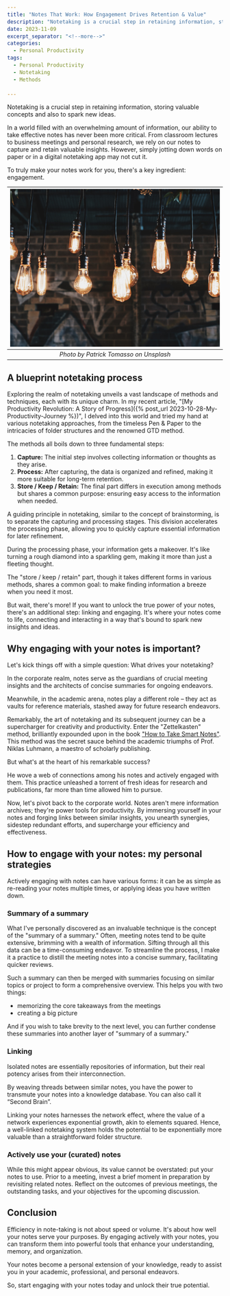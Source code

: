```yaml
---
title: "Notes That Work: How Engagement Drives Retention & Value"
description: "Notetaking is a crucial step in retaining information, storing valuable concepts and also to spark new ideas. In a world filled with an overwhelming amount of information, our ability to take effective notes has never been more critical. From classroom lectures to business meetings and personal research, we rely on our notes to capture and retain valuable insights. However, simply jotting down words on paper or in a digital notetaking app may not cut it. To truly make your notes work for you, there's a key ingredient: engagement."
date: 2023-11-09
excerpt_separator: "<!--more-->"
categories:
  - Personal Productivity
tags:
  - Personal Productivity
  - Notetaking
  - Methods

---
```

Notetaking is a crucial step in retaining information, storing valuable concepts and also to spark new ideas.

In a world filled with an overwhelming amount of information, our ability to take effective notes has never been more critical. From classroom lectures to business meetings and personal research, we rely on our notes to capture and retain valuable insights. However, simply jotting down words on paper or in a digital notetaking app may not cut it.

To truly make your notes work for you, there's a key ingredient: engagement.

| ![image](/assets/images/light-bulbs-unsplash.jpg) |
|:--:|
| *Photo by Patrick Tomasso on Unsplash* |

## A blueprint notetaking process

Exploring the realm of notetaking unveils a vast landscape of methods and techniques, each with its unique charm. In my recent article, "[My Productivity Revolution: A Story of Progress]({% post_url 2023-10-28-My-Productivity-Journey %})", I delved into this world and tried my hand at various notetaking approaches, from the timeless Pen & Paper to the intricacies of folder structures and the renowned GTD method.

The methods all boils down to three fundamental steps:

1. **Capture:** The initial step involves collecting information or thoughts as they arise.
2. **Process:** After capturing, the data is organized and refined, making it more suitable for long-term retention.
3. **Store / Keep / Retain:** The final part differs in execution among methods but shares a common purpose: ensuring easy access to the information when needed.

A guiding principle in notetaking, similar to the concept of brainstorming, is to separate the capturing and processing stages. This division accelerates the processing phase, allowing you to quickly capture essential information for later refinement.

During the processing phase, your information gets a makeover. It's like turning a rough diamond into a sparkling gem, making it more than just a fleeting thought.

The "store / keep / retain" part, though it takes different forms in various methods, shares a common goal: to make finding information a breeze when you need it most.

But wait, there's more! If you want to unlock the true power of your notes, there's an additional step: linking and engaging. It's where your notes come to life, connecting and interacting in a way that's bound to spark new insights and ideas.

## Why engaging with your notes is important?

Let's kick things off with a simple question: What drives your notetaking?

In the corporate realm, notes serve as the guardians of crucial meeting insights and the architects of concise summaries for ongoing endeavors.

Meanwhile, in the academic arena, notes play a different role – they act as vaults for reference materials, stashed away for future research endeavors.

Remarkably, the art of notetaking and its subsequent journey can be a supercharger for creativity and productivity. Enter the "Zettelkasten" method, brilliantly expounded upon in the book ["How to Take Smart Notes"](https://amzn.to/3SvWVtm). This method was the secret sauce behind the academic triumphs of Prof. Niklas Luhmann, a maestro of scholarly publishing.

But what's at the heart of his remarkable success?

He wove a web of connections among his notes and actively engaged with them. This practice unleashed a torrent of fresh ideas for research and publications, far more than time allowed him to pursue.

Now, let's pivot back to the corporate world. Notes aren't mere information archives; they're power tools for productivity. By immersing yourself in your notes and forging links between similar insights, you unearth synergies, sidestep redundant efforts, and supercharge your efficiency and effectiveness.

## How to engage with your notes: my personal strategies

Actively engaging with notes can have various forms: it can be as simple as re-reading your notes multiple times, or applying ideas you have written down.

### Summary of a summary

What I've personally discovered as an invaluable technique is the concept of the "summary of a summary." Often, meeting notes tend to be quite extensive, brimming with a wealth of information. Sifting through all this data can be a time-consuming endeavor. To streamline the process, I make it a practice to distill the meeting notes into a concise summary, facilitating quicker reviews.

Such a summary can then be merged with summaries focusing on similar topics or project to form a comprehensive overview. This helps you with two things:

- memorizing the core takeaways from the meetings
- creating a big picture

And if you wish to take brevity to the next level, you can further condense these summaries into another layer of "summary of a summary."

### Linking

Isolated notes are essentially repositories of information, but their real potency arises from their interconnection.

By weaving threads between similar notes, you have the power to transmute your notes into a knowledge database. You can also call it “Second Brain”.

Linking your notes harnesses the network effect, where the value of a network experiences exponential growth, akin to elements squared. Hence, a well-linked notetaking system holds the potential to be exponentially more valuable than a straightforward folder structure.

### Actively use your (curated) notes

While this might appear obvious, its value cannot be overstated: put your notes to use. Prior to a meeting, invest a brief moment in preparation by revisiting related notes. Reflect on the outcomes of previous meetings, the outstanding tasks, and your objectives for the upcoming discussion.

## Conclusion

Efficiency in note-taking is not about speed or volume. It's about how well your notes serve your purposes. By engaging actively with your notes, you can transform them into powerful tools that enhance your understanding, memory, and organization.

Your notes become a personal extension of your knowledge, ready to assist you in your academic, professional, and personal endeavors.

So, start engaging with your notes today and unlock their true potential.